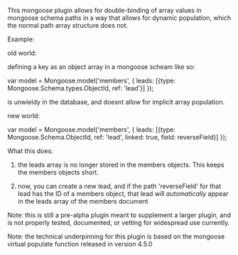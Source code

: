 This mongoose plugin allows for double-binding of array values in mongoose schema paths
 in a way that allows for dynamic population, which the normal path array structure does not.
 
 
 Example:
 
 old world:
 
 defining a key as an object array in a mongoose scheam like so:
 
 var model = Mongoose.model('members', {
    leads: [{type: Mongoose.Schema.types.ObjectId, ref: 'lead'}]
 });
 
 is unwieldy in the database, and doesnt allow for implicit array population.
 
 new world:
 
 var model = Mongoose.model('members', {
    leads: [{type: Mongoose.Schema.ObjectId, ref: 'lead', linked: true, field: reverseField}]
 });
 
 What this does:
 
 1. the leads array is no longer stored in the members objects. This keeps the members objects short.
 
 2. now, you can create a new lead, and if the path 'reverseField' for that lead has the ID of a members object, that lead will *automatically* appear in the leads array of the members document
 
 
 
 
 Note: this is still a pre-alpha plugin meant to supplement a larger plugin, and is not properly tested, documented, or vetting for widespread use currently.
 
 Note: the technical underpinning for this plugin is based on the mongoose virtual populate function released in version 4.5.0
 